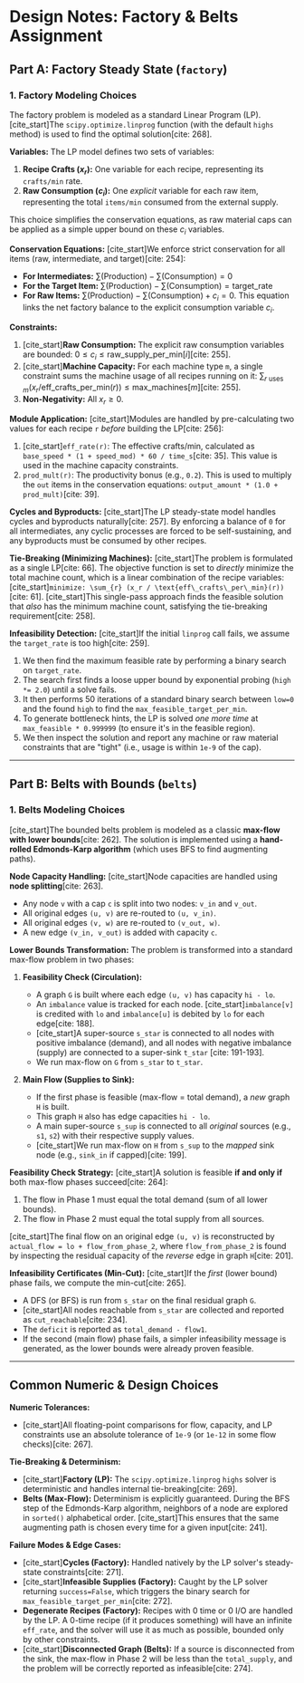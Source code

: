 # Design Notes: Factory & Belts Assignment

## Part A: Factory Steady State (`factory`)

### 1. Factory Modeling Choices

The factory problem is modeled as a standard Linear Program (LP). [cite_start]The `scipy.optimize.linprog` function (with the default `highs` method) is used to find the optimal solution[cite: 268].

**Variables:**
The LP model defines two sets of variables:
1.  **Recipe Crafts ($x_r$):** One variable for each recipe, representing its `crafts/min` rate.
2.  **Raw Consumption ($c_i$):** One *explicit* variable for each raw item, representing the total `items/min` consumed from the external supply.

This choice simplifies the conservation equations, as raw material caps can be applied as a simple upper bound on these $c_i$ variables.

**Conservation Equations:**
[cite_start]We enforce strict conservation for all items (raw, intermediate, and target)[cite: 254]:
* **For Intermediates:** $\sum (\text{Production}) - \sum (\text{Consumption}) = 0$
* **For the Target Item:** $\sum (\text{Production}) - \sum (\text{Consumption}) = \text{target\_rate}$
* **For Raw Items:** $\sum (\text{Production}) - \sum (\text{Consumption}) + c_i = 0$. This equation links the net factory balance to the explicit consumption variable $c_i$.

**Constraints:**
1.  [cite_start]**Raw Consumption:** The explicit raw consumption variables are bounded: $0 \le c_i \le \text{raw\_supply\_per\_min}[i]$[cite: 255].
2.  [cite_start]**Machine Capacity:** For each machine type `m`, a single constraint sums the machine usage of all recipes running on it: $\sum_{r \text{ uses } m} (x_r / \text{eff\_crafts\_per\_min}(r)) \le \text{max\_machines}[m]$[cite: 255].
3.  **Non-Negativity:** All $x_r \ge 0$.

**Module Application:**
[cite_start]Modules are handled by pre-calculating two values for each recipe `r` *before* building the LP[cite: 256]:
1.  [cite_start]`eff_rate(r)`: The effective crafts/min, calculated as `base_speed * (1 + speed_mod) * 60 / time_s`[cite: 35]. This value is used in the machine capacity constraints.
2.  `prod_mult(r)`: The productivity bonus (e.g., `0.2`). This is used to multiply the `out` items in the conservation equations: `output_amount * (1.0 + prod_mult)`[cite: 39].

**Cycles and Byproducts:**
[cite_start]The LP steady-state model handles cycles and byproducts naturally[cite: 257]. By enforcing a balance of `0` for all intermediates, any cyclic processes are forced to be self-sustaining, and any byproducts must be consumed by other recipes.

**Tie-Breaking (Minimizing Machines):**
[cite_start]The problem is formulated as a single LP[cite: 66]. The objective function is set to *directly* minimize the total machine count, which is a linear combination of the recipe variables:
[cite_start]`minimize: \sum_{r} (x_r / \text{eff\_crafts\_per\_min}(r))`[cite: 61].
[cite_start]This single-pass approach finds the feasible solution that *also* has the minimum machine count, satisfying the tie-breaking requirement[cite: 258].

**Infeasibility Detection:**
[cite_start]If the initial `linprog` call fails, we assume the `target_rate` is too high[cite: 259].
1.  We then find the maximum feasible rate by performing a binary search on `target_rate`.
2.  The search first finds a loose upper bound by exponential probing (`high *= 2.0`) until a solve fails.
3.  It then performs 50 iterations of a standard binary search between `low=0` and the found `high` to find the `max_feasible_target_per_min`.
4.  To generate bottleneck hints, the LP is solved *one more time* at `max_feasible * 0.999999` (to ensure it's in the feasible region).
5.  We then inspect the solution and report any machine or raw material constraints that are "tight" (i.e., usage is within `1e-9` of the cap).

---

## Part B: Belts with Bounds (`belts`)

### 1. Belts Modeling Choices

[cite_start]The bounded belts problem is modeled as a classic **max-flow with lower bounds**[cite: 262]. The solution is implemented using a **hand-rolled Edmonds-Karp algorithm** (which uses BFS to find augmenting paths).

**Node Capacity Handling:**
[cite_start]Node capacities are handled using **node splitting**[cite: 263].
* Any node `v` with a cap `c` is split into two nodes: `v_in` and `v_out`.
* All original edges `(u, v)` are re-routed to `(u, v_in)`.
* All original edges `(v, w)` are re-routed to `(v_out, w)`.
* A new edge `(v_in, v_out)` is added with capacity `c`.

**Lower Bounds Transformation:**
The problem is transformed into a standard max-flow problem in two phases:

1.  **Feasibility Check (Circulation):**
    * A graph `G` is built where each edge `(u, v)` has capacity `hi - lo`.
    * An `imbalance` value is tracked for each node. [cite_start]`imbalance[v]` is credited with `lo` and `imbalance[u]` is debited by `lo` for each edge[cite: 188].
    * [cite_start]A super-source `s_star` is connected to all nodes with positive imbalance (demand), and all nodes with negative imbalance (supply) are connected to a super-sink `t_star` [cite: 191-193].
    * We run max-flow on `G` from `s_star` to `t_star`.

2.  **Main Flow (Supplies to Sink):**
    * If the first phase is feasible (max-flow = total demand), a *new* graph `H` is built.
    * This graph `H` also has edge capacities `hi - lo`.
    * A main super-source `s_sup` is connected to all *original* sources (e.g., `s1`, `s2`) with their respective supply values.
    * [cite_start]We run max-flow on `H` from `s_sup` to the *mapped* sink node (e.g., `sink_in` if capped)[cite: 199].

**Feasibility Check Strategy:**
[cite_start]A solution is feasible **if and only if** both max-flow phases succeed[cite: 264]:
1.  The flow in Phase 1 must equal the total demand (sum of all lower bounds).
2.  The flow in Phase 2 must equal the total supply from all sources.

[cite_start]The final flow on an original edge `(u, v)` is reconstructed by `actual_flow = lo + flow_from_phase_2`, where `flow_from_phase_2` is found by inspecting the residual capacity of the *reverse* edge in graph `H`[cite: 201].

**Infeasibility Certificates (Min-Cut):**
[cite_start]If the *first* (lower bound) phase fails, we compute the min-cut[cite: 265].
* A DFS (or BFS) is run from `s_star` on the final residual graph `G`.
* [cite_start]All nodes reachable from `s_star` are collected and reported as `cut_reachable`[cite: 234].
* The `deficit` is reported as `total_demand - flow1`.
* If the second (main flow) phase fails, a simpler infeasibility message is generated, as the lower bounds were already proven feasible.

---

## Common Numeric & Design Choices

**Numeric Tolerances:**
* [cite_start]All floating-point comparisons for flow, capacity, and LP constraints use an absolute tolerance of `1e-9` (or `1e-12` in some flow checks)[cite: 267].

**Tie-Breaking & Determinism:**
* [cite_start]**Factory (LP):** The `scipy.optimize.linprog` `highs` solver is deterministic and handles internal tie-breaking[cite: 269].
* **Belts (Max-Flow):** Determinism is explicitly guaranteed. During the BFS step of the Edmonds-Karp algorithm, neighbors of a node are explored in `sorted()` alphabetical order. [cite_start]This ensures that the same augmenting path is chosen every time for a given input[cite: 241].

**Failure Modes & Edge Cases:**
* [cite_start]**Cycles (Factory):** Handled natively by the LP solver's steady-state constraints[cite: 271].
* [cite_start]**Infeasible Supplies (Factory):** Caught by the LP solver returning `success=False`, which triggers the binary search for `max_feasible_target_per_min`[cite: 272].
* **Degenerate Recipes (Factory):** Recipes with 0 time or 0 I/O are handled by the LP. A 0-time recipe (if it produces something) will have an infinite `eff_rate`, and the solver will use it as much as possible, bounded only by other constraints.
* [cite_start]**Disconnected Graph (Belts):** If a source is disconnected from the sink, the max-flow in Phase 2 will be less than the `total_supply`, and the problem will be correctly reported as infeasible[cite: 274].
